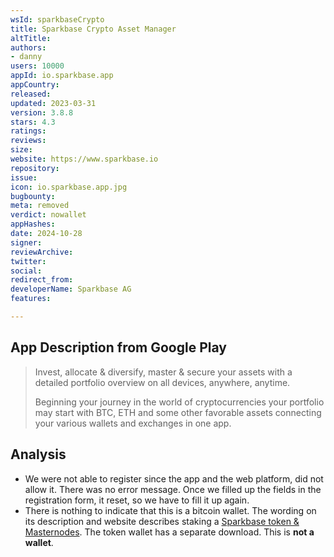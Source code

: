 ```yaml
---
wsId: sparkbaseCrypto
title: Sparkbase Crypto Asset Manager
altTitle: 
authors:
- danny
users: 10000
appId: io.sparkbase.app
appCountry: 
released: 
updated: 2023-03-31
version: 3.8.8
stars: 4.3
ratings: 
reviews: 
size: 
website: https://www.sparkbase.io
repository: 
issue: 
icon: io.sparkbase.app.jpg
bugbounty: 
meta: removed
verdict: nowallet
appHashes: 
date: 2024-10-28
signer: 
reviewArchive: 
twitter: 
social: 
redirect_from: 
developerName: Sparkbase AG
features: 

---
```


## App Description from Google Play

> Invest, allocate & diversify, master & secure your assets with a detailed portfolio overview on all devices, anywhere, anytime.
>
> Beginning your journey in the world of cryptocurrencies your portfolio may start with BTC, ETH and some other favorable assets connecting your various wallets and exchanges in one app.

## Analysis

- We were not able to register since the app and the web platform, did not allow it. There was no error message. Once we filled up the fields in the registration form, it reset, so we have to fill it up again.
- There is nothing to indicate that this is a bitcoin wallet. The wording on its description and website describes staking a [Sparkbase token & Masternodes](https://www.sparkbase.io/sparkbase-token). The token wallet has a separate download. This is **not a wallet**.
